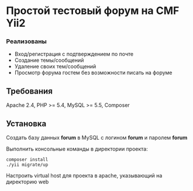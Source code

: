 <h1>Простой тестовый форум на CMF Yii2</h1>

<h3>Реализованы</h3>

 - Вход/регистрация с подтверждением по почте
 - Создание темы/сообщений
 - Удаление своих тем/сообщений
 - Просмотр форума гостем без возможности писать на форуме

Требования
------------

Apache 2.4, PHP >= 5.4, MySQL >= 5.5, Composer

Установка
------------

Создать базу данных <b>forum</b> в MySQL с логином <b>forum</b> и паролем <b>forum</b>

Выполнить консольные команды в директории проекта:

~~~
composer install
./yii migrate/up
~~~

Настроить virtual host для проекта в apache, указывающий на директорию web
